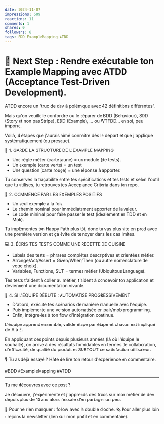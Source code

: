```yaml
---
date: 2024-11-07
impressions: 609
reactions: 11
comments: 1
shares: 0
followers: 8
tags: BDD ExampleMapping ATDD
---
```


# 🎯 Next Step : Rendre exécutable ton Example Mapping avec ATDD (Acceptance Test-Driven Development).

ATDD encore un "truc de dev à polémique avec 42 définitions différentes".

Mais qu'on veuille le confondre ou le séparer de BDD (Behaviour), SDD (Story et non pas Stripe), EDD (Example), ... ou WTFDD... en soi, peu importe.

Voilà, 4 étapes que j'aurais aimé connaître dès le départ et que j'applique systématiquement (ou presque).

🏰 1. GARDE LA STRUCTURE DE L'EXAMPLE MAPPING

- Une règle métier (carte jaune) = un module (de tests).
- Un exemple (carte verte) = un test.
- Une question (carte rouge) = une réponse à apporter.

Tu conserves la traçabilité entre tes spécifications et tes tests et selon l'outil que tu utilises, tu retrouves tes Acceptance Criteria dans ton repo.

🥳 2. COMMENCE PAR LES EXEMPLES POSITIFS

- Un seul exemple à la fois.
- Le chemin nominal pour immédiatement apporter de la valeur.
- Le code minimal pour faire passer le test (idéalement en TDD et en Mob).

Tu implémentes ton Happy Path plus tôt, donc tu vas plus vite en prod avec une première version et ça évite de te noyer dans les cas limites.

💻 3. ÉCRIS TES TESTS COMME UNE RECETTE DE CUISINE

- Labels des tests = phrases complètes descriptives et orientées métier.
- Arrange/Act/Assert = Given/When/Then (ou autre nomenclature de votre choix).
- Variables, Functions, SUT = termes métier (Ubiquitous Language).

Tes tests t'aident à coller au métier, t'aident à concevoir ton application et deviennent une documentation vivante.

🤝 4. SI L'ÉQUIPE DÉBUTE : AUTOMATISE PROGRESSIVEMENT

- D'abord, exécute tes scénarios de manière manuelle avec l'équipe.
- Puis implémente une version automatisée en pair/mob programming.
- Enfin, intègre-les à ton flow d'intégration continue.

L'équipe apprend ensemble, valide étape par étape et chacun est impliqué de A à Z.

En appliquant ces points depuis plusieurs années (là où l'équipe le souhaite), on arrive à des résultats formidables en termes de collaboration, d'efficacité, de qualité du produit et SURTOUT de satisfaction utilisateur.

🎙️ Tu as déjà essayé ? Hâte de lire ton retour d'expérience en commentaire.

#BDD #ExampleMapping #ATDD

---

Tu me découvres avec ce post ?

Je découvre, j'expérimente et j'apprends des trucs sur mon métier de dev depuis plus de 15 ans alors j'essaie d'en partager un peu.

🔔 Pour ne rien manquer : follow avec la double cloche.
🗞️ Pour aller plus loin : rejoins la newsletter (lien sur mon profil et en commentaire).
